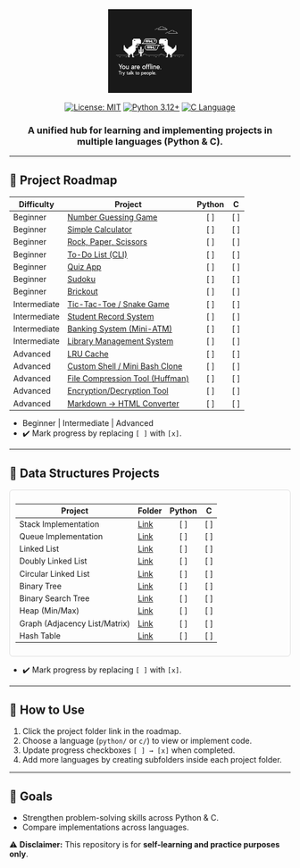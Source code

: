 <div align="center">

<img src="assets/dino.jpg" alt="PersonalHub Illustration" height="150" style="max-width: 100%;"/>

[![License: MIT](https://img.shields.io/badge/License-MIT-yellow.svg)](https://opensource.org/licenses/MIT)
[![Python 3.12+](https://img.shields.io/badge/python-3.12+-blue.svg)](https://www.python.org/downloads/)
[![C Language](https://img.shields.io/badge/C-Standard-red.svg)](https://en.wikipedia.org/wiki/C_(programming_language))

<h3>A unified hub for learning and implementing projects in <b>multiple languages</b> (Python & C).</h3>
</div>

---

## 🔹 Project Roadmap
| Difficulty   | Project                                                         | Python |   C  |
| ------------ | --------------------------------------------------------------- | :----: | :--: |
| Beginner     | [Number Guessing Game](projects/number_guessing_game)           |  \[ ]  | \[ ] |
| Beginner     | [Simple Calculator](projects/simple_calculator)                 |  \[ ]  | \[ ] |
| Beginner     | [Rock, Paper, Scissors](projects/rock_paper_scissors)           |  \[ ]  | \[ ] |
| Beginner     | [To-Do List (CLI)](projects/todo_list)                          |  \[ ]  | \[ ] |
| Beginner     | [Quiz App](projects/quiz_app)                                   |  \[ ]  | \[ ] |
| Beginner     | [Sudoku](projects/sudoku)                                       |  \[ ]  | \[ ] |
| Beginner     | [Brickout](projects/brickout)                                   |  \[ ]  | \[ ] |
| Intermediate | [Tic-Tac-Toe / Snake Game](projects/tic_tac_toe)                |  \[ ]  | \[ ] |
| Intermediate | [Student Record System](projects/student_record_system)         |  \[ ]  | \[ ] |
| Intermediate | [Banking System (Mini-ATM)](projects/banking_system)            |  \[ ]  | \[ ] |
| Intermediate | [Library Management System](projects/library_management_system) |  \[ ]  | \[ ] |
| Advanced     | [LRU Cache](projects/lru_cache)                                 |  \[ ]  | \[ ] |
| Advanced     | [Custom Shell / Mini Bash Clone](projects/custom_shell)         |  \[ ]  | \[ ] |
| Advanced     | [File Compression Tool (Huffman)](projects/file_compression)    |  \[ ]  | \[ ] |
| Advanced     | [Encryption/Decryption Tool](projects/encryption_tool)          |  \[ ]  | \[ ] |
| Advanced     | [Markdown → HTML Converter](projects/markdown_converter)        |  \[ ]  | \[ ] |



- Beginner | Intermediate | Advanced  
- ✔️ Mark progress by replacing `[ ]` with `[x]`.
---

## 🔹 Data Structures Projects

<div style="overflow-x: auto; padding: 10px; border: 1px solid #ddd; border-radius: 6px;">

| Project                     | Folder                                   | Python | C |
| ---------------------------- | ---------------------------------------- | :----: | :-: |
| Stack Implementation         | [Link](projects/stack/)                   | [ ]    | [ ] |
| Queue Implementation         | [Link](projects/queue/)                   | [ ]    | [ ] |
| Linked List                  | [Link](projects/linked_list/)             | [ ]    | [ ] |
| Doubly Linked List           | [Link](projects/doubly_linked_list/)     | [ ]    | [ ] |
| Circular Linked List         | [Link](projects/circular_linked_list/)   | [ ]    | [ ] |
| Binary Tree                  | [Link](projects/binary_tree/)            | [ ]    | [ ] |
| Binary Search Tree           | [Link](projects/bst/)                     | [ ]    | [ ] |
| Heap (Min/Max)               | [Link](projects/heap/)                    | [ ]    | [ ] |
| Graph (Adjacency List/Matrix)| [Link](projects/graph/)                   | [ ]    | [ ] |
| Hash Table                   | [Link](projects/hash_table/)              | [ ]    | [ ] |

</div>

- ✔️ Mark progress by replacing `[ ]` with `[x]`.
---
## 🔹 How to Use

1. Click the project folder link in the roadmap.
2. Choose a language (`python/` or `c/`) to view or implement code.
3. Update progress checkboxes `[ ] → [x]` when completed.
4. Add more languages by creating subfolders inside each project folder.

---

## 🔹 Goals

- Strengthen problem-solving skills across Python & C.
- Compare implementations across languages.

⚠️ **Disclaimer:** This repository is for **self-learning and practice purposes only**.  
